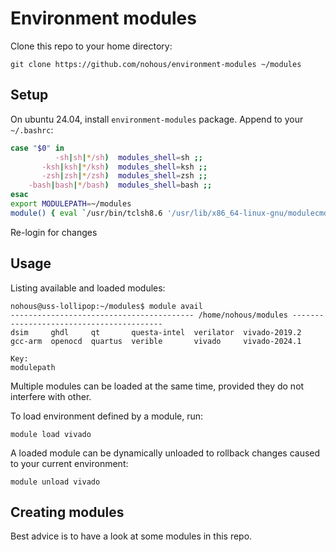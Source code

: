 # Environment modules

Clone this repo to your home directory:
```shell
git clone https://github.com/nohous/environment-modules ~/modules
```

## Setup
On ubuntu 24.04, install `environment-modules` package.
Append to your `~/.bashrc`:

```bash
case "$0" in
          -sh|sh|*/sh)	modules_shell=sh ;;
       -ksh|ksh|*/ksh)	modules_shell=ksh ;;
       -zsh|zsh|*/zsh)	modules_shell=zsh ;;
    -bash|bash|*/bash)	modules_shell=bash ;;
esac
export MODULEPATH=~/modules
module() { eval `/usr/bin/tclsh8.6 '/usr/lib/x86_64-linux-gnu/modulecmd.tcl' $modules_shell $*`; }
```

Re-login for changes 

## Usage
Listing available and loaded modules:

```console
nohous@uss-lollipop:~/modules$ module avail
----------------------------------------- /home/nohous/modules -----------------------------------------
dsim     ghdl     qt       questa-intel  verilator  vivado-2019.2  
gcc-arm  openocd  quartus  verible       vivado     vivado-2024.1  

Key:
modulepath  
```

Multiple modules can be loaded at the same time, provided they do not interfere with other.

To load environment defined by a module, run:

```shell
module load vivado
```

A loaded module can be dynamically unloaded to rollback changes caused to your current environment:

```shell
module unload vivado
```

## Creating modules

Best advice is to have a look at some modules in this repo.